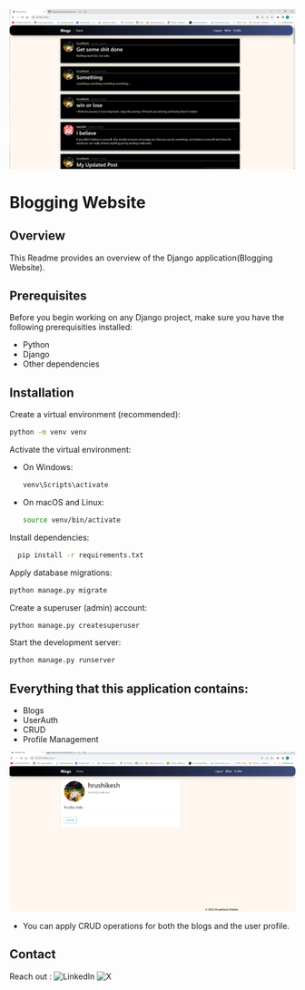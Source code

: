 ![Home](images/image.png)
# Blogging Website

## Overview

This Readme provides an overview of the Django application(Blogging Website).

## Prerequisites

Before you begin working on any Django project, make sure you have the following prerequisities installed:

- Python
- Django
- Other dependencies

## Installation

Create a virtual environment (recommended):

   ```bash
   python -m venv venv
   ```

Activate the virtual environment:

   - On Windows:

     ```bash
     venv\Scripts\activate
     ```

   - On macOS and Linux:

     ```bash
     source venv/bin/activate
     ```

Install dependencies:

``` bash
  pip install -r requirements.txt 
```

Apply database migrations:

   ```bash
   python manage.py migrate
   ```

Create a superuser (admin) account:

   ```bash
   python manage.py createsuperuser
   ```

Start the development server:

   ```bash
   python manage.py runserver
   ```

## Everything that this application contains:

- Blogs
- UserAuth
- CRUD 
- Profile Management

![Profile Page](images/profile.png)

- You can apply CRUD operations for both the blogs and the user profile.

## Contact

Reach out :
![LinkedIn](https://www.linkedin.com/hrushikeshdokala)
![X](https://www.x.com/hrushikeshhhh)